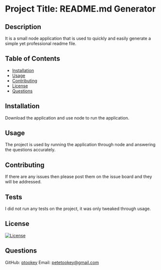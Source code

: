 # Project Title: README.md Generator
## Description 
It is a small node application that is used to quickly and easily generate a simple yet professional readme file.

## Table of Contents
- [Installation](#installation)
- [Usage](#usage)
- [Contributing](#contributing)
- [License](#license)
- [Questions](#questions)

## Installation 
Download the application and use node to run the application.

## Usage 
The project is used by running the application through node and answering the questions accurately.

## Contributing 
If there are any issues then please post them on the issue board and they will be addressed.

## Tests 
I did not run any tests on the project, it was only tweaked through usage.

## License 
[![License](https://img.shields.io/badge/License-BSD_3--Clause-blue.svg)](https://opensource.org/licenses/BSD-3-Clause)
    
## Questions
GitHub: [ptookey](https://github.com/ptookey)
Email: petetookey@gmail.com